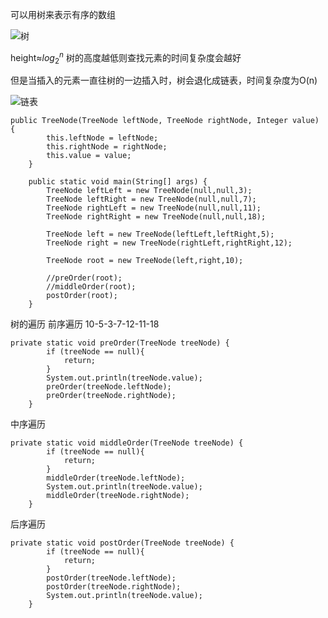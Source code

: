 可以用树来表示有序的数组

![树](https://github.com/DecZeroTwo/Learn-Java/assets/138491961/2d7bc4e4-f61c-49cf-8271-808d9b3223e0)

height≈$log_2^n$
树的高度越低则查找元素的时间复杂度会越好

但是当插入的元素一直往树的一边插入时，树会退化成链表，时间复杂度为O(n)

![链表](https://github.com/DecZeroTwo/Learn-Java/assets/138491961/e9cf8b0f-1282-44c8-9319-abaf46b26028)

```
public TreeNode(TreeNode leftNode, TreeNode rightNode, Integer value) {
        this.leftNode = leftNode;
        this.rightNode = rightNode;
        this.value = value;
    }

    public static void main(String[] args) {
        TreeNode leftLeft = new TreeNode(null,null,3);
        TreeNode leftRight = new TreeNode(null,null,7);
        TreeNode rightLeft = new TreeNode(null,null,11);
        TreeNode rightRight = new TreeNode(null,null,18);

        TreeNode left = new TreeNode(leftLeft,leftRight,5);
        TreeNode right = new TreeNode(rightLeft,rightRight,12);

        TreeNode root = new TreeNode(left,right,10);

        //preOrder(root);
        //middleOrder(root);
        postOrder(root);
    }
```

树的遍历
前序遍历
10-5-3-7-12-11-18
```
private static void preOrder(TreeNode treeNode) {
        if (treeNode == null){
            return;
        }
        System.out.println(treeNode.value);
        preOrder(treeNode.leftNode);
        preOrder(treeNode.rightNode);
    }
```

中序遍历
```
private static void middleOrder(TreeNode treeNode) {
        if (treeNode == null){
            return;
        }
        middleOrder(treeNode.leftNode);
        System.out.println(treeNode.value);
        middleOrder(treeNode.rightNode);
    }
```

后序遍历
```
private static void postOrder(TreeNode treeNode) {
        if (treeNode == null){
            return;
        }
        postOrder(treeNode.leftNode);
        postOrder(treeNode.rightNode);
        System.out.println(treeNode.value);
    }
```
